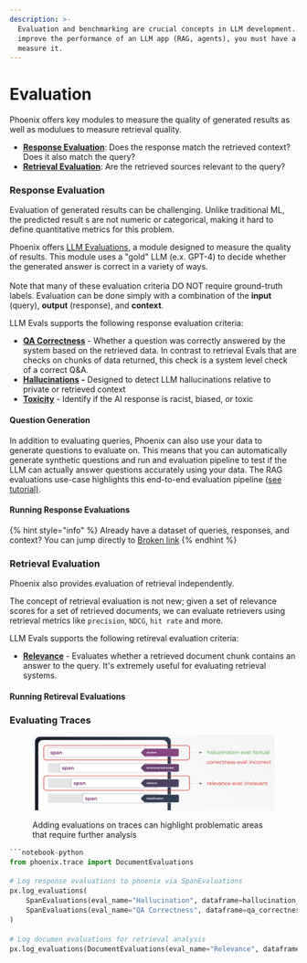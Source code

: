 ```yaml
---
description: >-
  Evaluation and benchmarking are crucial concepts in LLM development. To
  improve the performance of an LLM app (RAG, agents), you must have a way to
  measure it.
---
```


# Evaluation

Phoenix offers key modules to measure the quality of generated results as well as modulues to measure retrieval quality.

* [**Response Evaluation**](evaluation.md#response-evaluation): Does the response match the retrieved context? Does it also match the query?&#x20;
* [**Retrieval Evaluation**](evaluation.md#retrieval-evaluation): Are the retrieved sources relevant to the query?

### Response Evaluation

Evaluation of generated results can be challenging. Unlike traditional ML, the predicted result s are not numeric or categorical, making it hard to define quantitative metrics for this problem.

Phoenix offers [LLM Evaluations](broken-reference), a module designed to measure the quality of results. This module uses a "gold" LLM (e.x. GPT-4) to decide whether the generated answer is correct in a variety of ways.\
\
Note that many of these evaluation criteria DO NOT require ground-truth labels. Evaluation can be done simply with a combination of the **input** (query), **output** (response), and **context**.

LLM Evals supports the following response evaluation criteria:

* [**QA Correctness**](../llm-evals/running-pre-tested-evals/q-and-a-on-retrieved-data.md) - Whether a question was correctly answered by the system based on the retrieved data. In contrast to retrieval Evals that are checks on chunks of data returned, this check is a system level check of a correct Q\&A.
* [**Hallucinations**](../llm-evals/running-pre-tested-evals/hallucinations.md) **-** Designed to detect LLM hallucinations relative to private or retrieved context
* [**Toxicity**](../llm-evals/running-pre-tested-evals/toxicity.md) -  Identify if the AI response is racist, biased, or toxic

#### Question Generation

In addition to evaluating queries, Phoenix can also use your data to generate questions to evaluate on. This means that you can automatically generate synthetic questions and run and evaluation pipeline to test if the LLM can actually answer questions accurately using your data. The RAG evaluations use-case highlights this end-to-end evaluation pipeline ([see tutorial)](../use-cases/rag-evaluation.md).

#### Running Response Evaluations

{% hint style="info" %}
Already have a dataset of queries, responses, and context? You can jump directly to [Broken link](broken-reference "mention")
{% endhint %}

###

### Retrieval Evaluation

Phoenix also provides evaluation of retrieval independently.

The concept of retrieval evaluation is not new; given a set of relevance scores for a set of retrieved documents, we  can evaluate retrievers using retrieval metrics like `precision`, `NDCG`,  `hit rate` and more.

LLM Evals supports the following retireval evaluation criteria:

* [**Relevance**](../llm-evals/running-pre-tested-evals/retrieval-rag-relevance.md) - Evaluates whether a retrieved document chunk contains an answer to the query. It's extremely useful for evaluating retrieval systems.

#### Running Retireval Evaluations



### Evaluating Traces

<figure><img src="https://github.com/Arize-ai/phoenix-assets/blob/main/images/blog/evaluations_on_traces.png?raw=true" alt=""><figcaption><p>Adding evaluations on traces can highlight problematic areas that require further analysis</p></figcaption></figure>

````python
```notebook-python
from phoenix.trace import DocumentEvaluations

# Log response evaluations to phoenix via SpanEvaluations
px.log_evaluations(
    SpanEvaluations(eval_name="Hallucination", dataframe=hallucination_eval),
    SpanEvaluations(eval_name="QA Correctness", dataframe=qa_correctness_eval),
)

# Log documen evaluations for retrieval analysis
px.log_evaluations(DocumentEvaluations(eval_name="Relevance", dataframe=retrieved_documents_eval))

````

